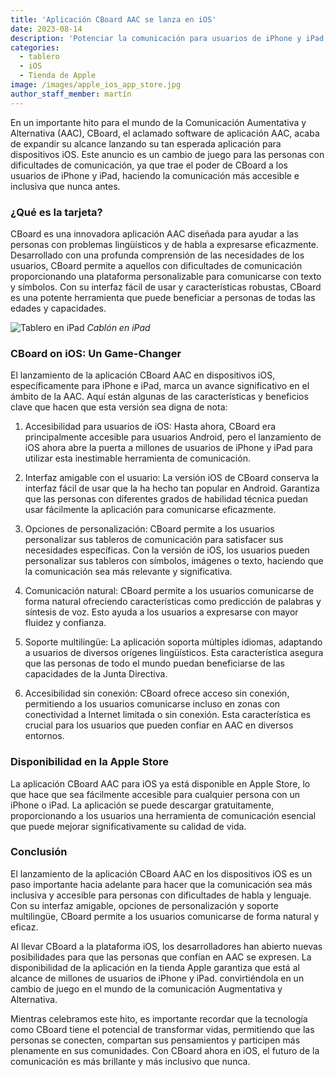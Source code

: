 ```yaml
---
title: 'Aplicación CBoard AAC se lanza en iOS'
date: 2023-08-14
description: 'Potenciar la comunicación para usuarios de iPhone y iPad'
categories:
  - tablero
  - iOS
  - Tienda de Apple
image: /images/apple_ios_app_store.jpg
author_staff_member: martín
---
```


En un importante hito para el mundo de la Comunicación Aumentativa y Alternativa (AAC), CBoard, el aclamado software de aplicación AAC, acaba de expandir su alcance lanzando su tan esperada aplicación para dispositivos iOS. Este anuncio es un cambio de juego para las personas con dificultades de comunicación, ya que trae el poder de CBoard a los usuarios de iPhone y iPad, haciendo la comunicación más accesible e inclusiva que nunca antes.

### **¿Qué es la tarjeta?**

CBoard es una innovadora aplicación AAC diseñada para ayudar a las personas con problemas lingüísticos y de habla a expresarse eficazmente. Desarrollado con una profunda comprensión de las necesidades de los usuarios, CBoard permite a aquellos con dificultades de comunicación proporcionando una plataforma personalizable para comunicarse con texto y símbolos. Con su interfaz fácil de usar y características robustas, CBoard es una potente herramienta que puede beneficiar a personas de todas las edades y capacidades.

![Tablero en iPad](/images/app/water-ipad-english.png) *Cablón en iPad*

### **CBoard on iOS: Un Game-Changer**

El lanzamiento de la aplicación CBoard AAC en dispositivos iOS, específicamente para iPhone e iPad, marca un avance significativo en el ámbito de la AAC. Aquí están algunas de las características y beneficios clave que hacen que esta versión sea digna de nota:

1. Accesibilidad para usuarios de iOS: Hasta ahora, CBoard era principalmente accesible para usuarios Android, pero el lanzamiento de iOS ahora abre la puerta a millones de usuarios de iPhone y iPad para utilizar esta inestimable herramienta de comunicación.

2. Interfaz amigable con el usuario: La versión iOS de CBoard conserva la interfaz fácil de usar que la ha hecho tan popular en Android. Garantiza que las personas con diferentes grados de habilidad técnica puedan usar fácilmente la aplicación para comunicarse eficazmente.

3. Opciones de personalización: CBoard permite a los usuarios personalizar sus tableros de comunicación para satisfacer sus necesidades específicas. Con la versión de iOS, los usuarios pueden personalizar sus tableros con símbolos, imágenes o texto, haciendo que la comunicación sea más relevante y significativa.

4. Comunicación natural: CBoard permite a los usuarios comunicarse de forma natural ofreciendo características como predicción de palabras y síntesis de voz. Esto ayuda a los usuarios a expresarse con mayor fluidez y confianza.

5. Soporte multilingüe: La aplicación soporta múltiples idiomas, adaptando a usuarios de diversos orígenes lingüísticos. Esta característica asegura que las personas de todo el mundo puedan beneficiarse de las capacidades de la Junta Directiva.

6. Accesibilidad sin conexión: CBoard ofrece acceso sin conexión, permitiendo a los usuarios comunicarse incluso en zonas con conectividad a Internet limitada o sin conexión. Esta característica es crucial para los usuarios que pueden confiar en AAC en diversos entornos.

### **Disponibilidad en la Apple Store**

La aplicación CBoard AAC para iOS ya está disponible en Apple Store, lo que hace que sea fácilmente accesible para cualquier persona con un iPhone o iPad. La aplicación se puede descargar gratuitamente, proporcionando a los usuarios una herramienta de comunicación esencial que puede mejorar significativamente su calidad de vida.

### **Conclusión**

El lanzamiento de la aplicación CBoard AAC en los dispositivos iOS es un paso importante hacia adelante para hacer que la comunicación sea más inclusiva y accesible para personas con dificultades de habla y lenguaje. Con su interfaz amigable, opciones de personalización y soporte multilingüe, CBoard permite a los usuarios comunicarse de forma natural y eficaz.

Al llevar CBoard a la plataforma iOS, los desarrolladores han abierto nuevas posibilidades para que las personas que confían en AAC se expresen. La disponibilidad de la aplicación en la tienda Apple garantiza que está al alcance de millones de usuarios de iPhone y iPad. convirtiéndola en un cambio de juego en el mundo de la comunicación Augmentativa y Alternativa.

Mientras celebramos este hito, es importante recordar que la tecnología como CBoard tiene el potencial de transformar vidas, permitiendo que las personas se conecten, compartan sus pensamientos y participen más plenamente en sus comunidades. Con CBoard ahora en iOS, el futuro de la comunicación es más brillante y más inclusivo que nunca.